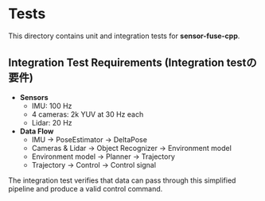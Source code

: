 # Tests

This directory contains unit and integration tests for **sensor-fuse-cpp**.

## Integration Test Requirements (Integration testの要件)

- **Sensors**
  - IMU: 100 Hz
  - 4 cameras: 2k YUV at 30 Hz each
  - Lidar: 20 Hz
- **Data Flow**
  - IMU → PoseEstimator → DeltaPose
  - Cameras & Lidar → Object Recognizer → Environment model
  - Environment model → Planner → Trajectory
  - Trajectory → Control → Control signal

The integration test verifies that data can pass through this simplified
pipeline and produce a valid control command.
